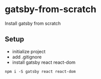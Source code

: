 # gatsby-from-scratch
Install gatsby from scratch 

## Setup

- initialize project
- add .gitignore
- install gatsby react react-dom

```
npm i -S gatsby react react-dom
```
